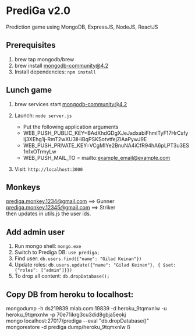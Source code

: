 # PrediGa v2.0
Prediction game using MongoDB, ExpressJS, NodeJS, ReactJS

## Prerequisites
1. brew tap mongodb/brew
2. brew install mongodb-community@4.2 
3. Install dependencies: `npm install`

## Lunch game
1. brew services start mongodb-community@4.2
2. Launch: `node server.js`
   * Put the following application arguments
   * WEB_PUSH_PUBLIC_KEY=BAdXhdGDgXJeJadxabiFhmlTyF17HrCsfyIj3XEhg1j-RmT2wXU3lHiBqPSKSotvtfejZlAaPywJ9E
   * WEB_PUSH_PRIVATE_KEY=VCgMIYe2BnuNA4iCfR94hA6pLPT3u3ES1n1xOTrmyLw    
   * WEB_PUSH_MAIL_TO = mailto:example_email@example.com
   
3. Visit: `http://localhost:3000`

## Monkeys
prediga.monkey.1234@gmail.com ==> Gunner  
prediga.monkey.12345@gmail.com ==> Striker  
then updates in utils.js the user ids.

## Add admin user
1. Run mongo shell: `mongo.exe`
2. Switch to Prediga DB: `use prediga;`
3. Find user: `db.users.find({"name": "Gilad Keinan"})`
4. Update roles: `db.users.update({"name": "Gilad Keinan"}, { $set: {"roles": ["admin"]}})` 
5. To drop all content: `db.dropDatabase();`

## Copy DB from heroku to localhost:
mongodump -h ds219839.mlab.com:19839 -d heroku_9tqmxnlw -u heroku_9tqmxnlw -p 70e71ikrg3cu3did8gbja5eokj  
mongo localhost:27017/prediga --eval "db.dropDatabase()"  
mongorestore -d prediga dump/heroku_9tqmxnlw  ß